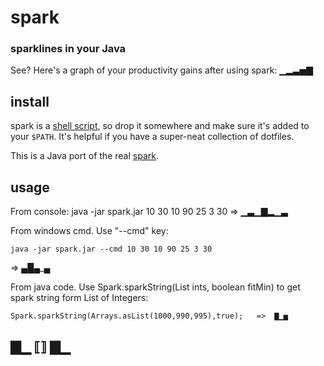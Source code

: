 # spark
### sparklines in your Java

See? Here's a graph of your productivity gains after using spark: ▁▂▃▅▇

## install

spark is a [shell script][bin], so drop it somewhere and make sure it's added
to your `$PATH`. It's helpful if you have a super-neat collection of dotfiles.

This is a Java port of the real [spark](https://github.com/holman/spark).

## usage
From console:
    java -jar spark.jar 10 30 10 90 25 3 30
 => ▁▃▁▇▂▁▃

From windows cmd. Use "--cmd" key:

    java -jar spark.jar --cmd 10 30 10 90 25 3 30
 => _▄_█▄_▄

From java code. Use Spark.sparkString(List<Integer> ints, boolean fitMin)
to get spark string form List of Integers:

    Spark.sparkString(Arrays.asList(1000,990,995),true);   =>  ▇▁▅


## ▇▁ ⟦⟧ ▇▁


[bin]:      https://github.com/holman/spark/blob/master/spark
[spark]:     https://github.com/holman/spark
[holman]:   https://twitter.com/holman